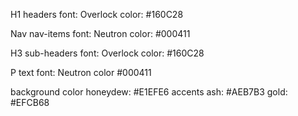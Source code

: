 H1 headers
font: Overlock
color: #160C28

Nav nav-items
font: Neutron
color: #000411

H3 sub-headers
font: Overlock
color: #160C28

P text
font: Neutron
color #000411

background color honeydew: #E1EFE6
accents ash: #AEB7B3
gold: #EFCB68